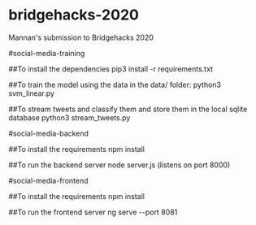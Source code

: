 # bridgehacks-2020
Mannan's submission to Bridgehacks 2020

#social-media-training

##To install the dependencies
pip3 install -r requirements.txt

##To train the model using the data in the data/ folder:
python3 svm_linear.py

##To stream tweets and classify them and store them in the local sqlite database
python3 stream_tweets.py

#social-media-backend

##To install the requirements
npm install

##To run the backend server
node server.js
(listens on port 8000)

#social-media-frontend

##To install the requirements
npm install

##To run the frontend server
ng serve --port 8081
